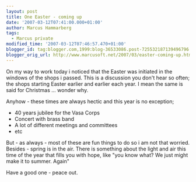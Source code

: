 ```yaml
---
layout: post
title: One Easter - coming up
date: '2007-03-12T07:41:00.000+01:00'
author: Marcus Hammarberg
tags:
  - Marcus private
modified_time: '2007-03-12T07:46:57.470+01:00'
blogger_id: tag:blogger.com,1999:blog-36533086.post-725532187139496796
blogger_orig_url: http://www.marcusoft.net/2007/03/easter-coming-up.html
---
```


On my way to work today i noticed that the Easter was initiated in
the windows of the shops i passed. This is a discussion you don't hear
so often; the shops starting Easter earlier and earlier each year. I
mean the same is said for Christmas ... wonder why.

Anyhow - these times are always hectic and this year is no exception;

-   40 years jubilee for the Vasa Corps
-   Concert with brass band
-   A lot of different meetings and committees
-   etc

But - as always - most of these are fun things to do so i am not that
worried. Besides - spring is in the air. There is something about the
light and air this time of the year that fills you with hope, like "you
know what? We just might make it to summer. Again"

Have a good one - peace out.
